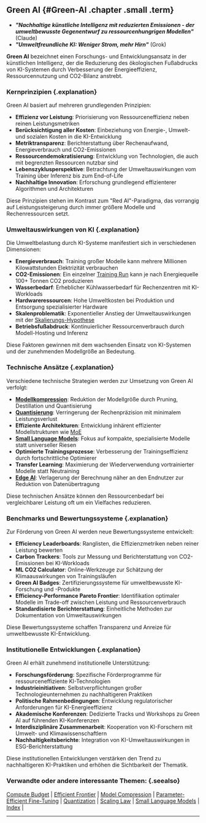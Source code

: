 ## Green AI {#Green-AI .chapter .small .term}

- ***"Nachhaltige künstliche Intelligenz mit reduzierten Emissionen - der umweltbewusste Gegenentwurf zu ressourcenhungrigen Modellen"*** (Claude)
- ***"Umweltfreundliche KI: Weniger Strom, mehr Hirn"*** (Grok)

**Green AI** bezeichnet einen Forschungs- und Entwicklungsansatz in der künstlichen Intelligenz, der die Reduzierung des ökologischen Fußabdrucks von KI-Systemen durch Verbesserung der Energieeffizienz, Ressourcennutzung und CO2-Bilanz anstrebt.

### Kernprinzipien {.explanation}

Green AI basiert auf mehreren grundlegenden Prinzipien:

- **Effizienz vor Leistung**: Priorisierung von Ressourceneffizienz neben reinen Leistungsmetriken
- **Berücksichtigung aller Kosten**: Einbeziehung von Energie-, Umwelt- und sozialen Kosten in die KI-Entwicklung
- **Metriktransparenz**: Berichterstattung über Rechenaufwand, Energieverbrauch und CO2-Emissionen
- **Ressourcendemokratisierung**: Entwicklung von Technologien, die auch mit begrenzten Ressourcen nutzbar sind
- **Lebenszyklusperspektive**: Betrachtung der Umweltauswirkungen vom Training über Inferenz bis zum End-of-Life
- **Nachhaltige Innovation**: Erforschung grundlegend effizienterer Algorithmen und Architekturen

Diese Prinzipien stehen im Kontrast zum "Red AI"-Paradigma, das vorrangig auf Leistungssteigerung durch immer größere Modelle und Rechenressourcen setzt.

### Umweltauswirkungen von KI {.explanation}

Die Umweltbelastung durch KI-Systeme manifestiert sich in verschiedenen Dimensionen:

- **Energieverbrauch**: Training großer Modelle kann mehrere Millionen Kilowattstunden Elektrizität verbrauchen
- **CO2-Emissionen**: Ein einzelner [Training Run](#Training-Run) kann je nach Energiequelle 100+ Tonnen CO2 produzieren
- **Wasserbedarf**: Erheblicher Kühlwasserbedarf für Rechenzentren mit KI-Workloads
- **Hardwareressourcen**: Hohe Umweltkosten bei Produktion und Entsorgung spezialisierter Hardware
- **Skalenproblematik**: Exponentieller Anstieg der Umweltauswirkungen mit der [Skalierungs-Hypothese](#Skalierungs-Hypothese)
- **Betriebsfußabdruck**: Kontinuierlicher Ressourcenverbrauch durch Modell-Hosting und Inferenz

Diese Faktoren gewinnen mit dem wachsenden Einsatz von KI-Systemen und der zunehmenden Modellgröße an Bedeutung.

### Technische Ansätze {.explanation}

Verschiedene technische Strategien werden zur Umsetzung von Green AI verfolgt:

- **[Modellkompression](#Model-Compression)**: Reduktion der Modellgröße durch Pruning, Destillation und Quantisierung
- **[Quantisierung](#Quantization)**: Verringerung der Rechenpräzision mit minimalem Leistungsverlust
- **Effiziente Architekturen**: Entwicklung inhärent effizienter Modellstrukturen wie [MoE](#Mixture-of-Experts)
- **[Small Language Models](#Small-Language-Models)**: Fokus auf kompakte, spezialisierte Modelle statt universeller Riesen
- **Optimierte Trainingsprozesse**: Verbesserung der Trainingseffizienz durch fortschrittliche Optimierer
- **Transfer Learning**: Maximierung der Wiederverwendung vortrainierter Modelle statt Neutraining
- **[Edge AI](#Edge-AI)**: Verlagerung der Berechnung näher an den Endnutzer zur Reduktion von Datenübertragung

Diese technischen Ansätze können den Ressourcenbedarf bei vergleichbarer Leistung oft um ein Vielfaches reduzieren.

### Benchmarks und Bewertungssysteme {.explanation}

Zur Förderung von Green AI werden neue Bewertungssysteme entwickelt:

- **Efficiency Leaderboards**: Ranglisten, die Effizienzmetriken neben reiner Leistung bewerten
- **Carbon Trackers**: Tools zur Messung und Berichterstattung von CO2-Emissionen bei KI-Workloads
- **ML CO2 Calculator**: Online-Werkzeuge zur Schätzung der Klimaauswirkungen von Trainingsläufen
- **Green AI Badges**: Zertifizierungssysteme für umweltbewusste KI-Forschung und -Produkte
- **Efficiency-Performance Pareto Frontier**: Identifikation optimaler Modelle im Trade-off zwischen Leistung und Ressourcenverbrauch
- **Standardisierte Berichterstattung**: Einheitliche Methoden zur Dokumentation von Umweltauswirkungen

Diese Bewertungssysteme schaffen Transparenz und Anreize für umweltbewusste KI-Entwicklung.

### Institutionelle Entwicklungen {.explanation}

Green AI erhält zunehmend institutionelle Unterstützung:

- **Forschungsförderung**: Spezifische Förderprogramme für ressourceneffiziente KI-Technologien
- **Industrieinitiativen**: Selbstverpflichtungen großer Technologieunternehmen zu nachhaltigeren Praktiken
- **Politische Rahmenbedingungen**: Entwicklung regulatorischer Anforderungen für KI-Energieeffizienz
- **Akademische Konferenzen**: Dedizierte Tracks und Workshops zu Green AI auf führenden KI-Konferenzen
- **Interdisziplinäre Zusammenarbeit**: Kooperation von KI-Forschern mit Umwelt- und Klimawissenschaftlern
- **Nachhaltigkeitsberichte**: Integration von KI-Umweltauswirkungen in ESG-Berichterstattung

Diese institutionellen Entwicklungen verstärken den Trend zu nachhaltigeren KI-Praktiken und erhöhen die Sichtbarkeit der Thematik.

### Verwandte oder andere interessante Themen: {.seealso}

[Compute Budget](#Compute-Budget) |
[Efficient Frontier](#Efficient-Frontier) |
[Model Compression](#Model-Compression) |
[Parameter-Efficient Fine-Tuning](#Parameter-Efficient-Fine-Tuning) |
[Quantization](#Quantization) |
[Scaling Law](#Scaling-Law) |
[Small Language Models](#Small-Language-Models) |
[Index](#Index) |

----


